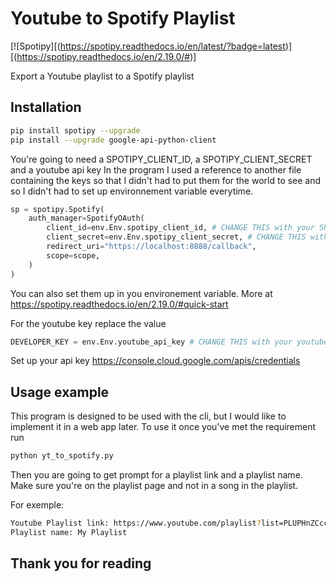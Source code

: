 # Youtube to Spotify Playlist

[![Spotipy][(https://spotipy.readthedocs.io/en/latest/?badge=latest)][(https://spotipy.readthedocs.io/en/2.19.0/#)]

Export a Youtube playlist to a Spotify playlist

## Installation


```sh
pip install spotipy --upgrade
pip install --upgrade google-api-python-client
```

You're going to need a SPOTIPY_CLIENT_ID, a SPOTIPY_CLIENT_SECRET and a youtube api key
In the program I used a reference to another file containing the keys so that I didn't had to put them for the world to see and so I didn't had to set up environnement variable everytime.

```python
sp = spotipy.Spotify(
    auth_manager=SpotifyOAuth(
        client_id=env.Env.spotipy_client_id, # CHANGE THIS with your SPOTIPY_CLIENT_ID
        client_secret=env.Env.spotipy_client_secret, # CHANGE THIS with your SPOTIPY_CLIENT_SECRET
        redirect_uri="https://localhost:8888/callback",
        scope=scope,
    )
)
```
You can also set them up in you environement variable. More at https://spotipy.readthedocs.io/en/2.19.0/#quick-start

For the youtube key replace the value

```python
DEVELOPER_KEY = env.Env.youtube_api_key # CHANGE THIS with your youtube api key
```
Set up your api key https://console.cloud.google.com/apis/credentials


## Usage example

This program is designed to be used with the cli, but I would like to implement it in a web app later.
To use it once you've met the requirement run
```sh
python yt_to_spotify.py
```

Then you are going to get prompt for a playlist link and a playlist name. Make sure you're on the playlist page and not in a song in the playlist.

For exemple:
```sh
Youtube Playlist link: https://www.youtube.com/playlist?list=PLUPHnZCcc6vnJiWOT3DNVA4Uj_VMXWP9T
Playlist name: My Playlist
```

## Thank you for reading

